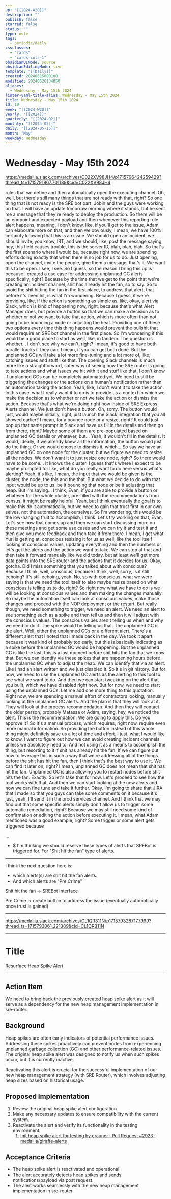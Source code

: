 ```yaml
---
up: "[[2024-W20]]"
description: ""
publish: false
starred: false
status: ""
type: note
tags:
  - periodic/daily
cssclasses:
  - "cards"
  - "cards-cols-1"
obsidianUIMode: source
obsidianEditingMode: live
template: "[[Daily]]"
created: 20240515000100
modified: 20240526134050
aliases:
  - Wednesday - May 15th 2024
linter-yaml-title-alias: Wednesday - May 15th 2024
title: Wednesday - May 15th 2024
id: 10
week: "[[2024-W20]]"
yearly: "[[2024]]"
quarterly: "[[2024-Q2]]"
monthly: "[[2024-05]]"
daily: "[[2024-05-15]]"
month: "May"
weekday: Wednesday
---
```


# Wednesday - May 15th 2024

https://medallia.slack.com/archives/C022XV98JH4/p1715796424259429?thread_ts=1715791867.701189&cid=C022XV98JH4

rules that we define and then automatically open the executing channel. Oh, well, but there's still many things that are not ready with that, right? So one thing that is not ready is the SRE bot part. Jobin and the guys were working on that. I will have an update tomorrow morning where it stands, but he sent me a message that they're ready to deploy the production. So there will be an endpoint and expected payload and then whenever this reporting rule alert happens, meaning, I don't know, like, if you'll get to the issue, Adam can elaborate more on that, and then we obviously, I mean, we have 100% certainty knowing that this is an issue. We should open an incident, we should invite, you know, IRT, and we should, like, post the message saying, hey, this field causes trouble, this is the server ID, blah, blah, blah. So that's the first scenario where I would be, because right now, we are spending efforts doing exactly that when there is no job for us to do. Just opening, open the channel, invite the people, give them a message, that's it. We want this to be open. I see, I see. So I guess, so the reason I bring this up is because I created a use case for addressing unplanned GC alerts specifically, right? Because by the time that we get to the point that we're creating an incident channel, shit has already hit the fan, so to say. So to avoid the shit hitting the fan in the first place, to address that alert, that before it's been hit, is what I'm wondering. Because I guess, if we're providing, like, if the action is something as simple as, like, okay, alert via Slack, which is kind of happening now, right, because that's what Alert Manager does, but provide a button so that we can make a decision as to whether or not we want to take that action, which is more often than not going to be bouncing a node or adjusting the heat. Providing one of these two options every time this thing happens would prevent the bullshit that would require an SRE bot channel in the first place. So I'm wondering if this would be a good place to start as well, like, in tandem. The question is whether… I don't see why we can't, right? I mean, it's good to have both parallel tracks if they can, I mean, if you can get both done. But the unplanned GCs will take a lot more fine-tuning and a lot more of, like, catching issues and stuff like that. The opening Slack channels is much more like a straightforward, safer way of seeing how the SRE router is going to take actions and what issues we hit with it and stuff like that. I don't know if unplanned GCs can be completely automated yet. We need to still be triggering the changes or the actions on a human's notification rather than an automation taking the action. Yeah, like, I don't want it to take the action. In this case, what I really want it to do is to provide us a context in which we make the decision as to whether or not we take the action or dismiss the action. Because that's what we're doing right now inside of SRE Express Alerts channel. We just don't have a button. Oh, sorry. The button would just, would maybe initially, right, just launch the Slack integration that you all showed earlier? I mean, for a bounce node or a resize, right? It could just pop up that same prompt in Slack and have us fill in the details and then go from there, right? Maybe some of them are pre-populated based on unplanned GC details or whatever, but… Yeah, it wouldn't fill in the details. It would, ideally, if we already knew all the information, the button would just do the thing. Or we would choose to dismiss it, which… So say we have an unplanned GC on one node for the cluster, but we figure we need to resize all the nodes. We don't want it to just resize one node, right? So there would have to be some… It knows the cluster. I guess that's where I expect to be maybe prompted for like, what do you really want to do here versus what's alerting? Yeah, it's like, I mean, the input that we would be given is the cluster, the node, the this and the that. But what we decide to do with that input would be up to us, be it bouncing that node or be it adjusting that heap. But I'm saying… I think, Evan, if you are able to provide a button or whatever for the whole cluster, pre-filled with the recommendations from census, it might be really helpful. Yeah, but I think eventually the goal is to make this do it automatically, but we need to gain that trust first in our own selves, not the automation, the ourselves. So I'm wondering, this would be the low-hanging fruit to accomplish, I think. Let's try working on that, Evan. Let's see how that comes up and then we can start discussing more on these meetings and get some use cases and we can try it and test it and then give you more feedback and then take it from there. I mean, I get what Yuri is getting at, conscious resizing it for us as well, like the tool itself looking at conscious values, updating everything and then the numbers or let's get the alerts and the action we want to take. We can stop at that and then take it forward manually like we did today, but at least we'll get more data points into the SRE router and the actions that it decides for us. Okay, gotcha. Did I miss something that you talked about with conscious? Because I think, well, conscious, because I think, well, sorry, is it still echoing? It's still echoing, yeah. No, so with conscious, what we were saying is that we need the tool itself to also maybe resize based on what conscious is telling us to do, right? So right now what we have to do is we will be looking at conscious values and then making the changes manually. So maybe the automation itself can look at conscious values, make those changes and proceed with the NOP deployment or the restart. But really though, we need something to trigger, we need an alert. We need an alert to see something such as a spike and then tell us and then it will adjust with the conscious values. The conscious values aren't telling us when and why we need to do it. The spike would be telling us that. The unplanned GC is the alert. Well, either the unplanned GCs or a different alert. There's a different alert that I noted that I made back in the day. We took it apart because it was kind of probably too early, but this is basically indicating as a spike before the unplanned GC would be happening. But the unplanned GC is like the last, this is a last moment before shit hits the fan that we know that. But we can identify via these spikes that are happening hours before the unplanned GC when to adjust the heap. We can identify that via an alert. Like I had an alert written and we just disabled it. So it's in git history. But for now, we need to use the unplanned GC alerts as the alerting to this tool to see what we want to do. And then we can start tweaking on the alert that you built, which we have disabled right now. But for now, we need to start using the unplanned GCs. Let me add one more thing to this quotation. Right now, we are spending a manual effort of contractors looking, manually looking at the unplanned GC alerts. And the plan is that they will look at it. They will look at the process recommendation. And then they will contact the older person, probably Matassa or Adam, saying, hey, we noticed the alert. This is the recommendation. We are going to apply this. Do you approve it? So it's a manual process, which requires, right now, require even more manual information. So providing the button instead of this whole thing might definitely save us a lot of time and effort. I just, what I would like to know, I want to figure out how we can avoid creating incident channels unless we absolutely need to. And not using it as a means to accomplish the thing, but resorting to it if shit has already hit the fan. If we can figure out how to leverage this in such a way that we're addressing all of the things before the shit has hit the fan, then I think that's the best way to use it. We can find it later on, right? I mean, unplanned GC does not mean that shit has hit the fan. Unplanned GC is also allowing you to restart nodes before shit hits the fan. Exactly. So let's take that for now. Let's proceed to see how the tool works with that. And then we can start looking at the new alerts and how we can fine tune and take it further. Okay. I'm going to share that JIRA that I made so that you guys can take some comments on it because it's just, yeah, I'll send it in the prod services channel. And I think that we may find out that some specific alerts simply don't allow us to trigger some automatic remediation, right? Because we may still need some kind of confirmation or editing the action before executing it. I mean, what Adam mentioned was a good example, right? Some trigger or some alert gets triggered because

…

- $ I'm thinking we should reserve these types of alerts that SREBot is triggered for. For "Shit hit the fan" type of alerts.

---

I think the next question here is:

- which alerts(s) are shit hit the fan alerts.
- And which alerts are "Pre Crime"

Shit hit the fan -> SREBot Interface

Pre Crime -> create button to address the issue (eventually automatically once trust is gained)

---

https://medallia.slack.com/archives/CL1QR311N/p1715793287177999?thread_ts=1715793061.221389&cid=CL1QR311N

---

# Title

Resurface Heap Spike Alert

---

## Action Item

We need to bring back the previously created heap spike alert as it will serve as a dependency for the new heap management implementation in sre-router.

## Background

Heap spikes are often early indicators of potential performance issues. Addressing these spikes proactively can prevent nodes from experiencing unplanned garbage collection (GC) and other performance-related issues. The original heap spike alert was designed to notify us when such spikes occur, but it is currently inactive.

Reactivating this alert is crucial for the successful implementation of our new heap management strategy (with SRE Router), which involves adjusting heap sizes based on historical usage.

## Proposed Implementation

1. Review the original heap spike alert configuration.
2. Make any necessary updates to ensure compatibility with the current system.
3. Reactivate the alert and verify its functionality in the testing environment.
    1. [Init heap spike alert for testing by erauner · Pull Request #2923 · medallia/giraffe-alerts](https://github.medallia.com/medallia/giraffe-alerts/pull/2923)

## Acceptance Criteria

- The heap spike alert is reactivated and operational.
- The alert accurately detects heap spikes and sends notifications/payload via post request.
- The alert works seamlessly with the new heap management implementation in sre-router.
